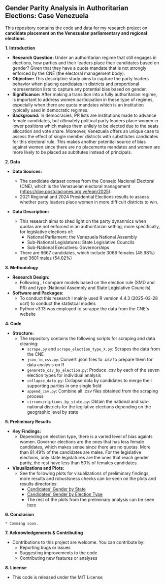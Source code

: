 ## Gender Parity Analysis in Authoritarian Elections: Case Venezuela

This repository contains the code and data for my research project on ****candidate placement on the Venezuelan parliamentary and regional elections****.

**1. Introduction**

* **Research Question:** Under an authoritarian regime that still engages in elections, how parties and their leaders place their candidates based on gender? Given that they have a quota mandate that is not strongly enforced by the CNE (the electoral management body).
* **Objective:** This descriptive study aims to capture the party leaders behavior when placing candidates in districts and proportional representation lists to capture any potential bias based on gender.
* **Significance:** After making a transition into a fully authoritarian regime, is important to address women participation in these type of regimes, especially when there are quota mandates which is an institution typically used in democratic regimes.
* **Background:** In democracies, PR lists are institutions made to advance female candidates, but ultimately political party leaders place women in lower positions which makes them unliely to be elected due to the seats allocation and vote share. Moreover, Venezuela offers an unique case to assess the effect of single member districts with substitutes candidates for this electoral rule. This makes another potential source of bias against women since there are no placemente mandates and women are more likely to be placed as subtitutes instead of principals.

**2. Data**

* **Data Sources:**
    * The candidate dataset comes from the Consejo Nacional Electoral (CNE), which is the Venezuelan electoral management (https://doe.postulaciones.org.ve/eanr2025).
    * 2021 Regional and 2024 Presidential Elections results to assess whether party leaders place women in more difficult districts to win.

* **Data Description:**
    * This research aims to shed light on the party dynanmics when quotas are not enforced in an authoritarian setting, more specifically, for legislative elections of:
      * National Parliament: the Venezuela National Assembly
      * Sub-National Legislatures: State Legislative Councils
      * Sub-National Executives: Governorships
    * There are 6667 candidates, which include 3066 females (45.98%) and 3601 males (54.02%)

**3. Methodology**

* **Research Design:**
    * Following , I compare models based on the election rule (SMD and PR) and type (National Assembly and State Legislative Councils)
* **Software and Packages:**
    * To conduct this research I mainly used R version 4.4.3 (2025-02-28 ucrt) to conduct the statistcal models
    * Python v3.13 was employed to scrappe the data from the CNE's website

**4. Code**

* **Structure:** 
    * The repository contains the following scripts for scraping and data cleaning: 
        * `scrape.py` and `scrape_election_type_X.py`: Scrapes the data from the CNE
        * `json_to_csv.py`: Convert .json files to .csv to prepare them for data analysis on R
        * `genarete_csv_by_election.py`: Produce .csv by each of the seven election types for individual analysis
        * `collapse_data.py`: Collapse data by candidates to merge their supporting parties in one single field
        *  `append_csv.py`: Combine all .csv files obtained from the scraping process
        *  `circumscriptions_by_state.py`: Obtain the national and sub-national districts for the legilative elections depending on the geographic level by state

**5. Preliminary Results**

* **Key Findings:** 
    * Depending on election type, there is a varied level of bias againts women. Governor elections are the ones that has less female candidates, which makes sense since there are no quotas. More than 81.49% of the candidates are males. For the legislative elections, only state legislatures are the ones that reach gender parity, the rest have less than 50% of females candidates. 
* **Visualizations and Plots:** 
    * See the following plots for visualizations of preliminary findings, more results and robustsness checks can be seen on the plots and results directories: 
        * [Candidates' Gender by State](https://github.com/pablohernandezb/gender-parity-eanr2025/blob/main/plots/fig_cand_por_estado.png)
        * [Candidates' Gender by Election Type](https://github.com/pablohernandezb/gender-parity-eanr2025/blob/main/plots/fig_porct_gen_tipo_eleccion.png)
        * The rest of the plots from the preliminary analysis can be seen [here](https://github.com/pablohernandezb/gender-parity-eanr2025/tree/main/plots)

**6. Conclusion**

    * Comming soon.

**7. Acknowledgements & Contributing**

* Contributions to this project are welcome. You can contribute by:
    * Reporting bugs or issues
    * Suggesting improvements to the code
    * Contributing new features or analyses

**8. License**

* This code is released under the MIT License
